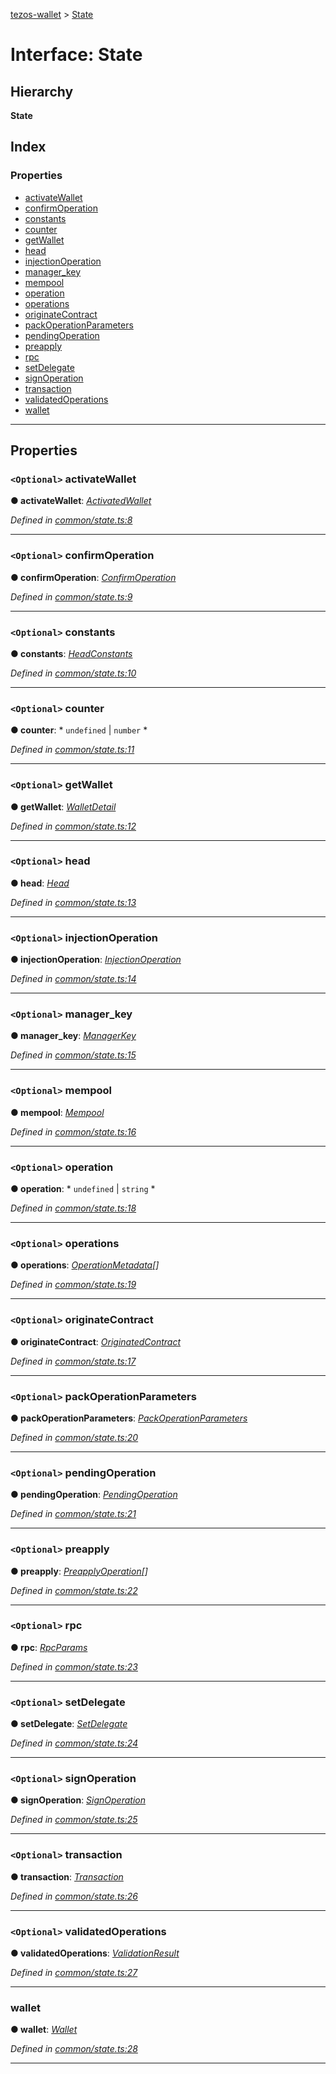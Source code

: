 [tezos-wallet](../README.md) > [State](../interfaces/state.md)

# Interface: State

## Hierarchy

**State**

## Index

### Properties

* [activateWallet](state.md#activatewallet)
* [confirmOperation](state.md#confirmoperation)
* [constants](state.md#constants)
* [counter](state.md#counter)
* [getWallet](state.md#getwallet)
* [head](state.md#head)
* [injectionOperation](state.md#injectionoperation)
* [manager_key](state.md#manager_key)
* [mempool](state.md#mempool)
* [operation](state.md#operation)
* [operations](state.md#operations)
* [originateContract](state.md#originatecontract)
* [packOperationParameters](state.md#packoperationparameters)
* [pendingOperation](state.md#pendingoperation)
* [preapply](state.md#preapply)
* [rpc](state.md#rpc)
* [setDelegate](state.md#setdelegate)
* [signOperation](state.md#signoperation)
* [transaction](state.md#transaction)
* [validatedOperations](state.md#validatedoperations)
* [wallet](state.md#wallet)

---

## Properties

<a id="activatewallet"></a>

### `<Optional>` activateWallet

**● activateWallet**: *[ActivatedWallet](../#activatedwallet)*

*Defined in [common/state.ts:8](https://github.com/simplestaking/tezos-wallet/blob/ab7aece/src/common/state.ts#L8)*

___
<a id="confirmoperation"></a>

### `<Optional>` confirmOperation

**● confirmOperation**: *[ConfirmOperation](../#confirmoperation)*

*Defined in [common/state.ts:9](https://github.com/simplestaking/tezos-wallet/blob/ab7aece/src/common/state.ts#L9)*

___
<a id="constants"></a>

### `<Optional>` constants

**● constants**: *[HeadConstants](../#headconstants)*

*Defined in [common/state.ts:10](https://github.com/simplestaking/tezos-wallet/blob/ab7aece/src/common/state.ts#L10)*

___
<a id="counter"></a>

### `<Optional>` counter

**● counter**: * `undefined` &#124; `number`
*

*Defined in [common/state.ts:11](https://github.com/simplestaking/tezos-wallet/blob/ab7aece/src/common/state.ts#L11)*

___
<a id="getwallet"></a>

### `<Optional>` getWallet

**● getWallet**: *[WalletDetail](../#walletdetail)*

*Defined in [common/state.ts:12](https://github.com/simplestaking/tezos-wallet/blob/ab7aece/src/common/state.ts#L12)*

___
<a id="head"></a>

### `<Optional>` head

**● head**: *[Head](../#head)*

*Defined in [common/state.ts:13](https://github.com/simplestaking/tezos-wallet/blob/ab7aece/src/common/state.ts#L13)*

___
<a id="injectionoperation"></a>

### `<Optional>` injectionOperation

**● injectionOperation**: *[InjectionOperation](../#injectionoperation)*

*Defined in [common/state.ts:14](https://github.com/simplestaking/tezos-wallet/blob/ab7aece/src/common/state.ts#L14)*

___
<a id="manager_key"></a>

### `<Optional>` manager_key

**● manager_key**: *[ManagerKey](../#managerkey)*

*Defined in [common/state.ts:15](https://github.com/simplestaking/tezos-wallet/blob/ab7aece/src/common/state.ts#L15)*

___
<a id="mempool"></a>

### `<Optional>` mempool

**● mempool**: *[Mempool](../#mempool)*

*Defined in [common/state.ts:16](https://github.com/simplestaking/tezos-wallet/blob/ab7aece/src/common/state.ts#L16)*

___
<a id="operation"></a>

### `<Optional>` operation

**● operation**: * `undefined` &#124; `string`
*

*Defined in [common/state.ts:18](https://github.com/simplestaking/tezos-wallet/blob/ab7aece/src/common/state.ts#L18)*

___
<a id="operations"></a>

### `<Optional>` operations

**● operations**: *[OperationMetadata](../#operationmetadata)[]*

*Defined in [common/state.ts:19](https://github.com/simplestaking/tezos-wallet/blob/ab7aece/src/common/state.ts#L19)*

___
<a id="originatecontract"></a>

### `<Optional>` originateContract

**● originateContract**: *[OriginatedContract](../#originatedcontract)*

*Defined in [common/state.ts:17](https://github.com/simplestaking/tezos-wallet/blob/ab7aece/src/common/state.ts#L17)*

___
<a id="packoperationparameters"></a>

### `<Optional>` packOperationParameters

**● packOperationParameters**: *[PackOperationParameters](../#packoperationparameters)*

*Defined in [common/state.ts:20](https://github.com/simplestaking/tezos-wallet/blob/ab7aece/src/common/state.ts#L20)*

___
<a id="pendingoperation"></a>

### `<Optional>` pendingOperation

**● pendingOperation**: *[PendingOperation](../#pendingoperation)*

*Defined in [common/state.ts:21](https://github.com/simplestaking/tezos-wallet/blob/ab7aece/src/common/state.ts#L21)*

___
<a id="preapply"></a>

### `<Optional>` preapply

**● preapply**: *[PreapplyOperation](../#preapplyoperation)[]*

*Defined in [common/state.ts:22](https://github.com/simplestaking/tezos-wallet/blob/ab7aece/src/common/state.ts#L22)*

___
<a id="rpc"></a>

### `<Optional>` rpc

**● rpc**: *[RpcParams](rpcparams.md)*

*Defined in [common/state.ts:23](https://github.com/simplestaking/tezos-wallet/blob/ab7aece/src/common/state.ts#L23)*

___
<a id="setdelegate"></a>

### `<Optional>` setDelegate

**● setDelegate**: *[SetDelegate](../#setdelegate)*

*Defined in [common/state.ts:24](https://github.com/simplestaking/tezos-wallet/blob/ab7aece/src/common/state.ts#L24)*

___
<a id="signoperation"></a>

### `<Optional>` signOperation

**● signOperation**: *[SignOperation](../#signoperation)*

*Defined in [common/state.ts:25](https://github.com/simplestaking/tezos-wallet/blob/ab7aece/src/common/state.ts#L25)*

___
<a id="transaction"></a>

### `<Optional>` transaction

**● transaction**: *[Transaction](../#transaction)*

*Defined in [common/state.ts:26](https://github.com/simplestaking/tezos-wallet/blob/ab7aece/src/common/state.ts#L26)*

___
<a id="validatedoperations"></a>

### `<Optional>` validatedOperations

**● validatedOperations**: *[ValidationResult](../#validationresult)*

*Defined in [common/state.ts:27](https://github.com/simplestaking/tezos-wallet/blob/ab7aece/src/common/state.ts#L27)*

___
<a id="wallet"></a>

###  wallet

**● wallet**: *[Wallet](../#wallet)*

*Defined in [common/state.ts:28](https://github.com/simplestaking/tezos-wallet/blob/ab7aece/src/common/state.ts#L28)*

___

